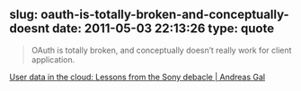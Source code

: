 slug: oauth-is-totally-broken-and-conceptually-doesnt
date: 2011-05-03 22:13:26
type: quote
---

> OAuth is totally broken, and conceptually doesn’t really work for client application.

[User data in the cloud: Lessons from the Sony debacle | Andreas Gal](http://andreasgal.wordpress.com/2011/05/02/user-data/)
